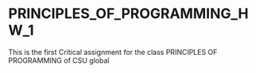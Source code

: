 # PRINCIPLES_OF_PROGRAMMING_HW_1
This is the first Critical assignment for the class PRINCIPLES OF PROGRAMMING of CSU global 
